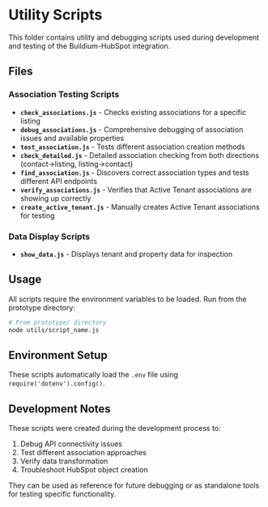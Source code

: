 # Utility Scripts

This folder contains utility and debugging scripts used during development and testing of the Buildium-HubSpot integration.

## Files

### Association Testing Scripts
- **`check_associations.js`** - Checks existing associations for a specific listing
- **`debug_associations.js`** - Comprehensive debugging of association issues and available properties
- **`test_association.js`** - Tests different association creation methods
- **`check_detailed.js`** - Detailed association checking from both directions (contact→listing, listing→contact)
- **`find_association.js`** - Discovers correct association types and tests different API endpoints
- **`verify_associations.js`** - Verifies that Active Tenant associations are showing up correctly
- **`create_active_tenant.js`** - Manually creates Active Tenant associations for testing

### Data Display Scripts
- **`show_data.js`** - Displays tenant and property data for inspection

## Usage

All scripts require the environment variables to be loaded. Run from the prototype directory:

```bash
# From prototype/ directory
node utils/script_name.js
```

## Environment Setup

These scripts automatically load the `.env` file using `require('dotenv').config()`.

## Development Notes

These scripts were created during the development process to:
1. Debug API connectivity issues
2. Test different association approaches
3. Verify data transformation
4. Troubleshoot HubSpot object creation

They can be used as reference for future debugging or as standalone tools for testing specific functionality.
